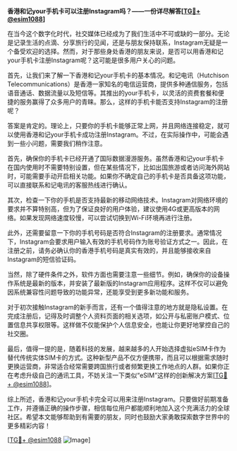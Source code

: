 **香港和记your手机卡可以注册Instagram吗？——一份详尽解答[[TG💪+ @esim1088](https://t.me/s/esim1088)]**

在当今这个数字化时代，社交媒体已经成为了我们生活中不可或缺的一部分。无论是记录生活的点滴、分享旅行的见闻，还是与朋友保持联系，Instagram无疑是一个备受欢迎的选择。然而，对于那些身处香港的朋友来说，是否可以用香港和记your手机卡注册Instagram呢？这可能是很多用户关心的问题。

首先，让我们来了解一下香港和记your手机卡的基本情况。和记电讯（Hutchison Telecommunications）是香港一家知名的电信运营商，提供多种通信服务，包括语音通话、数据流量以及短信等。其推出的your手机卡，以灵活的资费套餐和便捷的服务赢得了众多用户的青睐。那么，这样的手机卡能否支持Instagram的注册呢？

答案是肯定的。理论上，只要你的手机卡能够正常上网，并且网络连接稳定，就可以使用香港和记your手机卡成功注册Instagram。不过，在实际操作中，可能会遇到一些小问题，需要我们稍作注意。

首先，确保你的手机卡已经开通了国际数据漫游服务。虽然香港和记your手机卡在国内使用时不需要特别设置，但在某些情况下，比如出国旅游或者访问海外网站时，可能需要手动开启相关功能。如果你不确定自己的手机卡是否具备这项功能，可以直接联系和记电讯的客服热线进行确认。

其次，检查一下你的手机是否支持最新的移动网络技术。Instagram对网络环境的要求并不算特别高，但为了保证良好的用户体验，建议使用4G或更高版本的网络。如果发现网络速度较慢，可以尝试切换到Wi-Fi环境再进行注册。

此外，还需要留意一下你的手机号码是否符合Instagram的注册要求。通常情况下，Instagram会要求用户输入有效的手机号码作为账号验证方式之一。因此，在注册之前，请务必确认你的香港手机号码是真实有效的，并且能够接收来自Instagram的短信验证码。

当然，除了硬件条件之外，软件方面也需要注意一些细节。例如，确保你的设备操作系统是最新的版本，并安装了最新版的Instagram应用程序。这样不仅可以避免因系统兼容性问题导致的功能异常，还能享受到更多新功能和服务。

对于初次接触Instagram的新手而言，还有一个值得注意的地方就是隐私设置。在完成注册后，记得及时调整个人资料页面的相关选项，如公开与私密账户模式、位置信息共享权限等。这样做不仅能保护个人信息安全，也能让你更好地掌控自己的社交圈。

最后，值得一提的是，随着科技的发展，越来越多的人开始选择虚拟eSIM卡作为替代传统实体SIM卡的方式。这种新型产品不仅方便携带，而且可以根据需求随时更换运营商，非常适合经常需要跨国旅行或者频繁更换工作地点的人群。如果你正在考虑升级自己的通讯工具，不妨关注一下类似“eSIM”这样的创新解决方案[[TG💪+ @esim1088](https://t.me/s/esim1088)]。

综上所述，香港和记your手机卡完全可以用来注册Instagram。只要做好前期准备工作，并遵循正确的操作步骤，相信每位用户都能顺利地加入这个充满活力的全球社区。希望本文能够帮助到有需要的朋友，同时也鼓励大家勇敢探索数字世界中的更多精彩内容！

[[TG💪+ @esim1088](https://t.me/s/esim1088) ![Image](https://i.postimg.cc/4NQfJmqS/Snipaste-2025-05-13-00-14-12.png)]